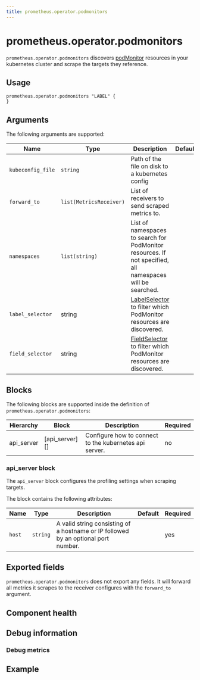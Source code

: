 ```yaml
---
title: prometheus.operator.podmonitors
---
```


# prometheus.operator.podmonitors

`prometheus.operator.podmonitors` discovers [podMonitor]() resources in your kubernetes cluster and scrape the targets they reference.


## Usage

```river
prometheus.operator.podmonitors "LABEL" {
}
```

## Arguments

The following arguments are supported:

Name | Type | Description | Default | Required
---- | ---- | ----------- | ------- | --------
`kubeconfig_file` | `string` | Path of the file on disk to a kubernetes config  | | no
`forward_to` | `list(MetricsReceiver)` | List of receivers to send scraped metrics to. | | yes
`namespaces` | `list(string)` | List of namespaces to search for PodMonitor resources. If not specified, all namespaces will be searched. || no
`label_selector` | string | [LabelSelector][] to filter which PodMonitor resources are discovered. || no
`field_selector` | string | [FieldSelector][] to filter which PodMonitor resources are discovered. || no

[LabelSelector]: https://kubernetes.io/docs/concepts/overview/working-with-objects/labels/#label-selectors
[FieldSelector]: https://kubernetes.io/docs/concepts/overview/working-with-objects/field-selectors/

## Blocks

The following blocks are supported inside the definition of `prometheus.operator.podmonitors`:

Hierarchy | Block | Description | Required
--------- | ----- | ----------- | --------
api_server | [api_server][] | Configure how to connect to the kubernetes api server. | no

### api_server block

The `api_server` block configures the profiling settings when scraping
targets.

The block contains the following attributes:

Name | Type | Description | Default | Required
---- | ---- | ----------- | ------- | --------
`host` | `string` | A valid string consisting of a hostname or IP followed by an optional port number. | | yes


## Exported fields

`prometheus.operator.podmonitors` does not export any fields. It will forward all metrics it scrapes to the receiver configures with the `forward_to` argument.

## Component health



## Debug information


### Debug metrics


## Example
